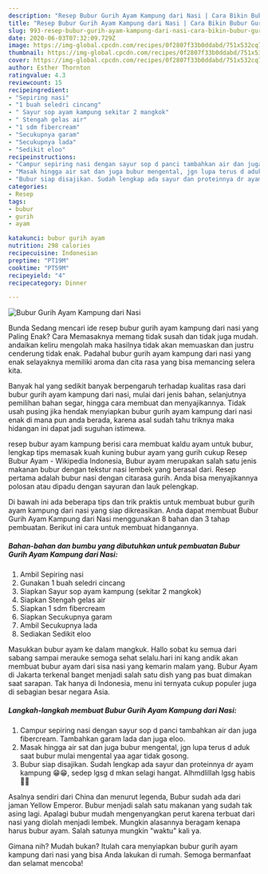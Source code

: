```yaml
---
description: "Resep Bubur Gurih Ayam Kampung dari Nasi | Cara Bikin Bubur Gurih Ayam Kampung dari Nasi Yang Enak Banget"
title: "Resep Bubur Gurih Ayam Kampung dari Nasi | Cara Bikin Bubur Gurih Ayam Kampung dari Nasi Yang Enak Banget"
slug: 993-resep-bubur-gurih-ayam-kampung-dari-nasi-cara-bikin-bubur-gurih-ayam-kampung-dari-nasi-yang-enak-banget
date: 2020-06-03T07:32:09.729Z
image: https://img-global.cpcdn.com/recipes/0f2807f33b0ddabd/751x532cq70/bubur-gurih-ayam-kampung-dari-nasi-foto-resep-utama.jpg
thumbnail: https://img-global.cpcdn.com/recipes/0f2807f33b0ddabd/751x532cq70/bubur-gurih-ayam-kampung-dari-nasi-foto-resep-utama.jpg
cover: https://img-global.cpcdn.com/recipes/0f2807f33b0ddabd/751x532cq70/bubur-gurih-ayam-kampung-dari-nasi-foto-resep-utama.jpg
author: Esther Thornton
ratingvalue: 4.3
reviewcount: 15
recipeingredient:
- "Sepiring nasi"
- "1 buah seledri cincang"
- " Sayur sop ayam kampung sekitar 2 mangkok"
- " Stengah gelas air"
- "1 sdm fibercream"
- "Secukupnya garam"
- "Secukupnya lada"
- "Sedikit eloo"
recipeinstructions:
- "Campur sepiring nasi dengan sayur sop d panci tambahkan air dan juga fibercream. Tambahkan garam lada dan juga eloo."
- "Masak hingga air sat dan juga bubur mengental, jgn lupa terus d aduk saat bubur mulai mengental yaa agar tidak gosong."
- "Bubur siap disajikan. Sudah lengkap ada sayur dan proteinnya dr ayam kampung 😁😁, sedep lgsg d mkan selagi hangat. Alhmdlillah lgsg habis 🙏😊"
categories:
- Resep
tags:
- bubur
- gurih
- ayam

katakunci: bubur gurih ayam 
nutrition: 298 calories
recipecuisine: Indonesian
preptime: "PT19M"
cooktime: "PT59M"
recipeyield: "4"
recipecategory: Dinner

---
```



![Bubur Gurih Ayam Kampung dari Nasi](https://img-global.cpcdn.com/recipes/0f2807f33b0ddabd/751x532cq70/bubur-gurih-ayam-kampung-dari-nasi-foto-resep-utama.jpg)

Bunda Sedang mencari ide resep bubur gurih ayam kampung dari nasi yang Paling Enak? Cara Memasaknya memang tidak susah dan tidak juga mudah. andaikan keliru mengolah maka hasilnya tidak akan memuaskan dan justru cenderung tidak enak. Padahal bubur gurih ayam kampung dari nasi yang enak selayaknya memiliki aroma dan cita rasa yang bisa memancing selera kita.

Banyak hal yang sedikit banyak berpengaruh terhadap kualitas rasa dari bubur gurih ayam kampung dari nasi, mulai dari jenis bahan, selanjutnya pemilihan bahan segar, hingga cara membuat dan menyajikannya. Tidak usah pusing jika hendak menyiapkan bubur gurih ayam kampung dari nasi enak di mana pun anda berada, karena asal sudah tahu triknya maka hidangan ini dapat jadi suguhan istimewa.

resep bubur ayam kampung berisi cara membuat kaldu ayam untuk bubur, lengkap tips memasak kuah kuning bubur ayam yang gurih cukup Resep Bubur Ayam - Wikipedia Indonesia, Bubur ayam merupakan salah satu jenis makanan bubur dengan tekstur nasi lembek yang berasal dari. Resep pertama adalah bubur nasi dengan citarasa gurih. Anda bisa menyajikannya polosan atau dipadu dengan sayuran dan lauk pelengkap.


Di bawah ini ada beberapa tips dan trik praktis untuk membuat bubur gurih ayam kampung dari nasi yang siap dikreasikan. Anda dapat membuat Bubur Gurih Ayam Kampung dari Nasi menggunakan 8 bahan dan 3 tahap pembuatan. Berikut ini cara untuk membuat hidangannya.

<!--inarticleads1-->

##### Bahan-bahan dan bumbu yang dibutuhkan untuk pembuatan Bubur Gurih Ayam Kampung dari Nasi:

1. Ambil Sepiring nasi
1. Gunakan 1 buah seledri cincang
1. Siapkan  Sayur sop ayam kampung (sekitar 2 mangkok)
1. Siapkan  Stengah gelas air
1. Siapkan 1 sdm fibercream
1. Siapkan Secukupnya garam
1. Ambil Secukupnya lada
1. Sediakan Sedikit eloo


Masukkan bubur ayam ke dalam mangkuk. Hallo sobat ku semua dari sabang sampai merauke semoga sehat selalu.hari ini kang andik akan membuat bubur ayam dari sisa nasi yang kemarin malam yang. Bubur Ayam di Jakarta terkenal banget menjadi salah satu dish yang pas buat dimakan saat sarapan. Tak hanya di Indonesia, menu ini ternyata cukup populer juga di sebagian besar negara Asia. 

<!--inarticleads2-->

##### Langkah-langkah membuat Bubur Gurih Ayam Kampung dari Nasi:

1. Campur sepiring nasi dengan sayur sop d panci tambahkan air dan juga fibercream. Tambahkan garam lada dan juga eloo.
1. Masak hingga air sat dan juga bubur mengental, jgn lupa terus d aduk saat bubur mulai mengental yaa agar tidak gosong.
1. Bubur siap disajikan. Sudah lengkap ada sayur dan proteinnya dr ayam kampung 😁😁, sedep lgsg d mkan selagi hangat. Alhmdlillah lgsg habis 🙏😊


Asalnya sendiri dari China dan menurut legenda, Bubur sudah ada dari jaman Yellow Emperor. Bubur menjadi salah satu makanan yang sudah tak asing lagi. Apalagi bubur mudah mengenyangkan perut karena terbuat dari nasi yang diolah menjadi lembek. Mungkin alasannya beragam kenapa harus bubur ayam. Salah satunya mungkin &#34;waktu&#34; kali ya. 

Gimana nih? Mudah bukan? Itulah cara menyiapkan bubur gurih ayam kampung dari nasi yang bisa Anda lakukan di rumah. Semoga bermanfaat dan selamat mencoba!
